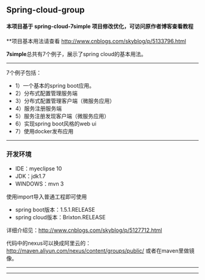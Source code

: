 ## Spring-cloud-group

#### 本项目基于 spring-cloud-7simple 项目修改优化，可访问原作者博客查看教程

**项目基本用法请查看 http://www.cnblogs.com/skyblog/p/5133796.html

**7simple**总共有7个例子，展示了spring cloud的基本用法。


-------------------
7个例子包括：
* 1）一个基本的spring boot应用。
* 2）分布式配置管理服务端
* 3）分布式配置管理客户端（微服务应用）
* 4）服务注册服务端
* 5）服务注册发现客户端（微服务应用）
* 6）实现spring boot风格的web ui
* 7）使用docker发布应用

-------------------
### 开发环境
* IDE：myeclipse 10
* JDK：jdk1.7
* WINDOWS：mvn 3

使用import导入普通工程即可使用

* spring boot版本：1.5.1.RELEASE
* spring cloud版本：Brixton.RELEASE

详细介绍见：http://www.cnblogs.com/skyblog/p/5127712.html

代码中的nexus可以换成阿里云的：
http://maven.aliyun.com/nexus/content/groups/public/
或者在maven里做镜像。

-------------------
-------------------


